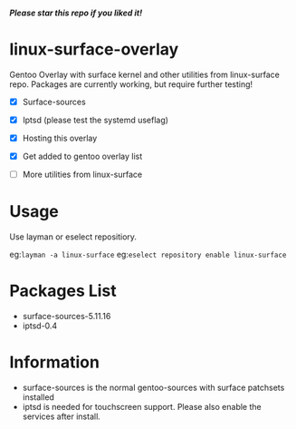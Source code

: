 ##### Please star this repo if you liked it!
# linux-surface-overlay
Gentoo Overlay with surface kernel and other utilities from linux-surface repo. Packages are currently working, but require further testing!

- [X] Surface-sources
- [X] Iptsd (please test the systemd useflag)
- [X] Hosting this overlay
- [X] Get added to gentoo overlay list
- [ ] More utilities from linux-surface


# Usage
Use layman or eselect repositiory.

eg:```layman -a linux-surface```
eg:```eselect repository enable linux-surface```


# Packages List
- surface-sources-5.11.16
- iptsd-0.4

# Information
- surface-sources is the normal gentoo-sources with surface patchsets installed
- iptsd is needed for touchscreen support. Please also enable the services after install.


